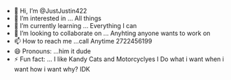 - 👋 Hi, I’m @JustJustin422
- 👀 I’m interested in ... All things
- 🌱 I’m currently learning ... Everything I can
- 💞️ I’m looking to collaborate on ... Anyhting anyone wants to work on
- 📫 How to reach me ...call Anytime 2722456199
- 😄 Pronouns: ...him it dude
- ⚡ Fun fact: ... I like Kandy Cats and Motorcyclyes 
I Do what i want when i want how i want why? IDK
<!---
JustJustin422/JustJustin422 is a ✨ special ✨ repository because its `README.md` (this file) appears on your GitHub profile.
You can click the Preview link to take a look at your changes.
--->
